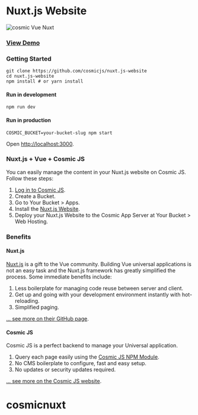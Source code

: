 # Nuxt.js Website

![cosmic Vue Nuxt](https://cloud.githubusercontent.com/assets/904724/22075187/452f04e8-ddab-11e6-897c-3e065da06306.png)

### [View Demo](https://cosmicjs.com/apps/nuxtjs-website/demo)

### Getting Started

```
git clone https://github.com/cosmicjs/nuxt.js-website
cd nuxt.js-website
npm install # or yarn install
```

#### Run in development
```
npm run dev
```

#### Run in production
```
COSMIC_BUCKET=your-bucket-slug npm start
```
Open [http://localhost:3000](http://localhost:3000).

### Nuxt.js + Vue + Cosmic JS
You can easily manage the content in your Nuxt.js website on Cosmic JS.  Follow these steps:

1. [Log in to Cosmic JS](https://cosmicjs.com).
2. Create a Bucket.
3. Go to Your Bucket > Apps.
4. Install the [Nuxt.js Website](https://cosmicjs.com/apps/nuxtjs-website).
5. Deploy your Nuxt.js Website to the Cosmic App Server at Your Bucket > Web Hosting.

### Benefits
#### Nuxt.js
[Nuxt.js](https://github.com/nuxt/nuxt.js) is a gift to the Vue community.  Building Vue universal applications is not an easy task and the Nuxt.js framework has greatly simplified the process.  Some immediate benefits include:

1. Less boilerplate for managing code reuse between server and client.
2. Get up and going with your development environment instantly with hot-reloading.
3. Simplified paging.

[... see more on their GitHub page](https://github.com/nuxt/nuxt.js).

#### Cosmic JS
Cosmic JS is a perfect backend to manage your Universal application.

1. Query each page easily using the [Cosmic JS NPM Module](https://github.com/cosmicjs/cosmicjs-node).
2. No CMS boilerplate to configure, fast and easy setup.
3. No updates or security updates required.

[... see more on the Cosmic JS website](https://cosmicjs.com).
# cosmicnuxt
